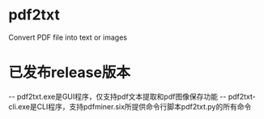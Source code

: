 # pdf2txt
Convert PDF file into text or images

# 已发布release版本
-- pdf2txt.exe是GUI程序，仅支持pdf文本提取和pdf图像保存功能
-- pdf2txt-cli.exe是CLI程序，支持pdfminer.six所提供命令行脚本pdf2txt.py的所有命令
